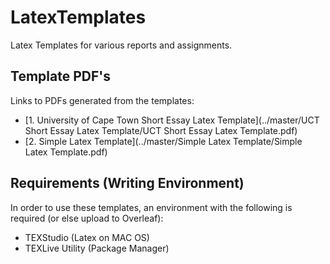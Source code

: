 # LatexTemplates
Latex Templates for various reports and assignments.

## Template PDF's
Links to PDFs generated from the templates:
- [1. University of Cape Town Short Essay Latex Template](../master/UCT Short Essay Latex Template/UCT Short Essay Latex Template.pdf)
- [2. Simple Latex Template](../master/Simple Latex Template/Simple Latex Template.pdf)

## Requirements (Writing Environment)
In order to use these templates, an environment with the following is required (or else upload to Overleaf):

- TEXStudio (Latex on MAC OS)
- TEXLive Utility (Package Manager)

